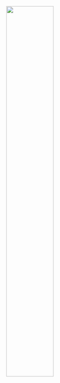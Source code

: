 <img src="https://cloud.githubusercontent.com/assets/26488429/26528530/b5fbba90-43ae-11e7-8a18-04149da7ea0c.png" width="50%"></img> 
